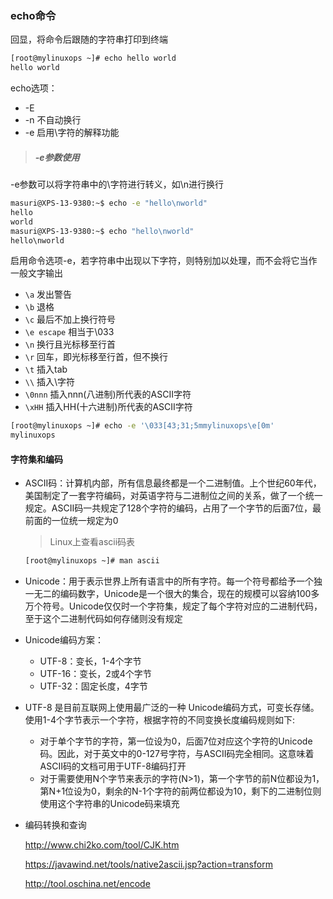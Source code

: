 ### echo命令

回显，将命令后跟随的字符串打印到终端

```bash
[root@mylinuxops ~]# echo hello world
hello world
```

echo选项：

* -E 
* -n 不自动换行
* -e 启用\字符的解释功能



> ##### -e参数使用

-e参数可以将字符串中的\字符进行转义，如\n进行换行

```bash
masuri@XPS-13-9380:~$ echo -e "hello\nworld"
hello
world
masuri@XPS-13-9380:~$ echo "hello\nworld"
hello\nworld
```

启用命令选项-e，若字符串中出现以下字符，则特别加以处理，而不会将它当作一般文字输出

* `\a` 	发出警告
* `\b` 	退格
* `\c`	最后不加上换行符号
* `\e escape`	相当于\033
* `\n`	换行且光标移至行首
* `\r`	回车，即光标移至行首，但不换行
* `\t`	插入tab
* `\\`	插入\字符
* `\0nnn`	插入nnn(八进制)所代表的ASCII字符
* `\xHH`	插入HH(十六进制)所代表的ASCII字符


```bash
[root@mylinuxops ~]# echo -e '\033[43;31;5mmylinuxops\e[0m'
mylinuxops
```

#### 字符集和编码

* ASCII码：计算机内部，所有信息最终都是一个二进制值。上个世纪60年代，美国制定了一套字符编码，对英语字符与二进制位之间的关系，做了一个统一规定。ASCII码一共规定了128个字符的编码，占用了一个字节的后面7位，最前面的一位统一规定为0

  > Linux上查看ascii码表

  ```bash
  [root@mylinuxops ~]# man ascii
  ```

  

* Unicode：用于表示世界上所有语言中的所有字符。每一个符号都给予一个独一无二的编码数字，Unicode是一个很大的集合，现在的规模可以容纳100多万个符号。Unicode仅仅时一个字符集，规定了每个字符对应的二进制代码，至于这个二进制代码如何存储则没有规定

* Unicode编码方案：

  * UTF-8：变长，1-4个字节
  * UTF-16：变长，2或4个字节
  * UTF-32：固定长度，4字节

* UTF-8 是目前互联网上使用最广泛的一种 Unicode编码方式，可变长存储。使用1-4个字节表示一个字符，根据字符的不同变换长度编码规则如下:

  * 对于单个字节的字符，第一位设为0，后面7位对应这个字符的Unicode码。因此，对于英文中的0-127号字符，与ASCII码完全相同。这意味着ASCII码的文档可用于UTF-8编码打开
  * 对于需要使用N个字节来表示的字符(N>1)，第一个字节的前N位都设为1，第N+1位设为0，剩余的N-1个字符的前两位都设为10，剩下的二进制位则使用这个字符串的Unicode码来填充

* 编码转换和查询

  <http://www.chi2ko.com/tool/CJK.htm>

  <https://javawind.net/tools/native2ascii.jsp?action=transform>

  <http://tool.oschina.net/encode>